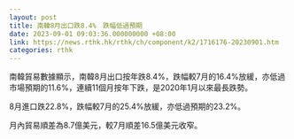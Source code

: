 ```yaml
---
layout: post
title: 南韓8月出口跌8.4%　跌幅低過預期
date: 2023-09-01 09:03:36.000000000 +08:00
link: https://news.rthk.hk/rthk/ch/component/k2/1716176-20230901.htm
categories: rthk
---
```


南韓貿易數據顯示，南韓8月出口按年跌8.4%，跌幅較7月的16.4%放緩，亦低過市場預期的11.6%，連續11個月按年下跌，是2020年1月以來最長跌勢。

8月進口跌22.8%，跌幅較7月的25.4%放緩，亦低過預期的23.2%。

月內貿易順差為8.7億美元，較7月順差16.5億美元收窄。
